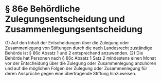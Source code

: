 # § 86e Behördliche Zulegungsentscheidung und Zusammenlegungsentscheidung
(1) Auf den Inhalt der Entscheidungen über die Zulegung oder Zusammenlegung von Stiftungen durch die nach Landesrecht zuständige Behörde ist § 86c Absatz 1 und 2 entsprechend anzuwenden.
(2) Die Behörde hat Personen nach § 86c Absatz 1 Satz 2 mindestens einen Monat vor der Entscheidung über die Zulegung oder Zusammenlegung anzuhören und auf die möglichen Folgen der Zulegung oder Zusammenlegung für deren Ansprüche gegen eine übertragende Stiftung hinzuweisen.